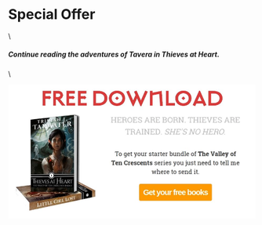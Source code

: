 # Special Offer
\


##### Continue reading the adventures of Tavera in Thieves at Heart.
\


[![ ](Source/_images/TaH-free.jpg)](https://www.backthatelfup.com/free-books/)
